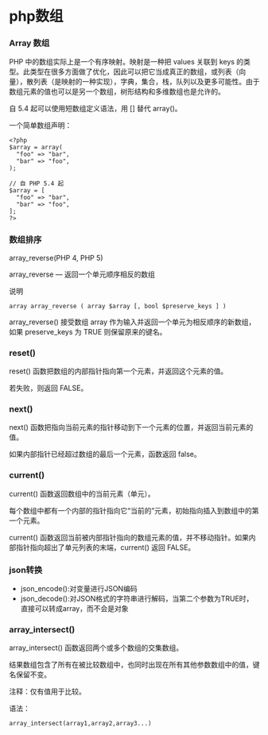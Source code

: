 php数组
======

### Array 数组

PHP 中的数组实际上是一个有序映射。映射是一种把 values 关联到 keys 的类型。此类型在很多方面做了优化，因此可以把它当成真正的数组，或列表（向量），散列表（是映射的一种实现），字典，集合，栈，队列以及更多可能性。由于数组元素的值也可以是另一个数组，树形结构和多维数组也是允许的。

自 5.4 起可以使用短数组定义语法，用 [] 替代 array()。

一个简单数组声明：

    <?php
    $array = array(
      "foo" => "bar",
      "bar" => "foo",
    );

    // 自 PHP 5.4 起
    $array = [
      "foo" => "bar",
      "bar" => "foo",
    ];
    ?>

### 数组排序

array_reverse(PHP 4, PHP 5)

array_reverse — 返回一个单元顺序相反的数组

说明

    array array_reverse ( array $array [, bool $preserve_keys ] )

array_reverse() 接受数组 array 作为输入并返回一个单元为相反顺序的新数组，如果 preserve_keys 为 TRUE 则保留原来的键名。

### reset()

reset() 函数把数组的内部指针指向第一个元素，并返回这个元素的值。

若失败，则返回 FALSE。

### next()

next() 函数把指向当前元素的指针移动到下一个元素的位置，并返回当前元素的值。

如果内部指针已经超过数组的最后一个元素，函数返回 false。

### current()

current() 函数返回数组中的当前元素（单元）。

每个数组中都有一个内部的指针指向它“当前的”元素，初始指向插入到数组中的第一个元素。

current() 函数返回当前被内部指针指向的数组元素的值，并不移动指针。如果内部指针指向超出了单元列表的末端，current() 返回 FALSE。

### json转换

* json_encode():对变量进行JSON编码
* json_decode():对JSON格式的字符串进行解码，当第二个参数为TRUE时，直接可以转成array，而不会是对象

### array_intersect()

array_intersect() 函数返回两个或多个数组的交集数组。

结果数组包含了所有在被比较数组中，也同时出现在所有其他参数数组中的值，键名保留不变。

注释：仅有值用于比较。

语法：

    array_intersect(array1,array2,array3...)
